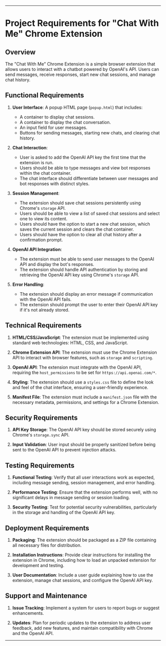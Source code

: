 ---

# Project Requirements for "Chat With Me" Chrome Extension

## Overview
The "Chat With Me" Chrome Extension is a simple browser extension that allows users to interact with a chatbot powered by OpenAI's API. Users can send messages, receive responses, start new chat sessions, and manage chat history.

## Functional Requirements

1. **User Interface**: A popup HTML page (`popup.html`) that includes:
   - A container to display chat sessions.
   - A container to display the chat conversation.
   - An input field for user messages.
   - Buttons for sending messages, starting new chats, and clearing chat history.

2. **Chat Interaction**:
   - User is asked to add the OpenAI API key the first time that the extension is run.
   - Users should be able to type messages and view bot responses within the chat container.
   - The chat interface should differentiate between user messages and bot responses with distinct styles.

3. **Session Management**:
   - The extension should save chat sessions persistently using Chrome's `storage` API.
   - Users should be able to view a list of saved chat sessions and select one to view its content.
   - Users should have the option to start a new chat session, which saves the current session and clears the chat container.
   - Users should have the option to clear all chat history after a confirmation prompt.

4. **OpenAI API Integration**:
   - The extension must be able to send user messages to the OpenAI API and display the bot's responses.
   - The extension should handle API authentication by storing and retrieving the OpenAI API key using Chrome's `storage` API.

5. **Error Handling**:
   - The extension should display an error message if communication with the OpenAI API fails.
   - The extension should prompt the user to enter their OpenAI API key if it's not already stored.

## Technical Requirements

1. **HTML/CSS/JavaScript**: The extension must be implemented using standard web technologies: HTML, CSS, and JavaScript.

2. **Chrome Extension API**: The extension must use the Chrome Extension API to interact with browser features, such as `storage` and `scripting`.

3. **OpenAI API**: The extension must integrate with the OpenAI API, requiring the `host_permissions` to be set for `https://api.openai.com/*`.

4. **Styling**: The extension should use a `styles.css` file to define the look and feel of the chat interface, ensuring a user-friendly experience.

5. **Manifest File**: The extension must include a `manifest.json` file with the necessary metadata, permissions, and settings for a Chrome Extension.

## Security Requirements

1. **API Key Storage**: The OpenAI API key should be stored securely using Chrome's `storage.sync` API.

2. **Input Validation**: User input should be properly sanitized before being sent to the OpenAI API to prevent injection attacks.

## Testing Requirements

1. **Functional Testing**: Verify that all user interactions work as expected, including message sending, session management, and error handling.

2. **Performance Testing**: Ensure that the extension performs well, with no significant delays in message sending or session loading.

3. **Security Testing**: Test for potential security vulnerabilities, particularly in the storage and handling of the OpenAI API key.

## Deployment Requirements

1. **Packaging**: The extension should be packaged as a ZIP file containing all necessary files for distribution.

2. **Installation Instructions**: Provide clear instructions for installing the extension in Chrome, including how to load an unpacked extension for development and testing.

3. **User Documentation**: Include a user guide explaining how to use the extension, manage chat sessions, and configure the OpenAI API key.

## Support and Maintenance

1. **Issue Tracking**: Implement a system for users to report bugs or suggest enhancements.

2. **Updates**: Plan for periodic updates to the extension to address user feedback, add new features, and maintain compatibility with Chrome and the OpenAI API.

--- 